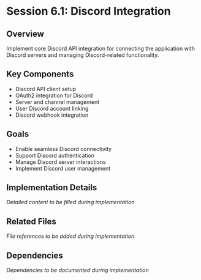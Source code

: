 # Session 6.1: Discord Integration

## Overview
Implement core Discord API integration for connecting the application with Discord servers and managing Discord-related functionality.

## Key Components
- Discord API client setup
- OAuth2 integration for Discord
- Server and channel management
- User Discord account linking
- Discord webhook integration

## Goals
- Enable seamless Discord connectivity
- Support Discord authentication
- Manage Discord server interactions
- Implement Discord user management

## Implementation Details
*Detailed content to be filled during implementation*

## Related Files
*File references to be added during implementation*

## Dependencies
*Dependencies to be documented during implementation*
